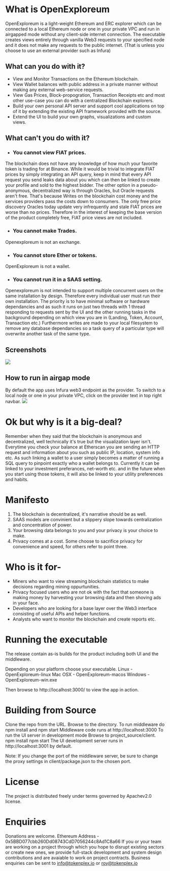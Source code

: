 # What is OpenExploreum
OpenExploreum is a light-weight Ethereum and ERC explorer which can be connected to a local Ethereum node or one in your private VPC 
and run in airgapped mode without any client-side internet connection.
The executable creates views entirely through vanilla Web3 requests to your specified node and it does not make any requests to the public internet. (That is unless you choose to use an external provider such as Infura)

## What can you do with it?
- View and Monitor Transactions on the Ethereum blockchain.
- View Wallet balances with public address in a private manner without making any external web-service requests.
- View Gas Prices, Block-propogration, Transaction Receipts etc and most other use-case you can do with a centralized Blockchain explorers.
- Build your own personal API server and support cool applications on top of it by extending the existing API framework provided with the source.
- Extend the UI to build your own graphs, visualizations and custom views.

## What can't you do with it?
- ### You cannot view FIAT prices. 
The blockchain does not have any knowledge of how much your favorite token is trading for at Binance. While it would be trivial to integrate FIAT prices by simply integrating an API query, keep in mind that every API request you send leaks data about you which can then be linked to create your profile and sold to the highest bidder.
The other option in a pseudo-anonymous, decentralized way is through Oracles, but Oracle requests aren't free. That's because Writes on the blockchain cost money and the services providers pass the costs down to consumers. The only free price discovery Oracles today update very infrequently and stale FIAT prices are worse than no prices. Therefore in the interest of keeping the base version of the product completely free, FIAT price views are not included.

- ### You cannot make Trades.
Openexploreum is not an exchange.

- ### You cannot store Ether or tokens.
OpenExploreum is not a wallet.

- ### You cannot run it in a SAAS setting. 
Openexploreum is not intended to support multiple concurrent users on the same installation by design. Therefore every individual user must run their own installation.
The priority is to have minimal software or hardware dependancies and as such it runs on just two threads with 1 thread responding to requests sent by the UI and the other running tasks in the background depending on which view you are in (Landing, Token, Account, Transaction etc.) 
Furthermore writes are made to your local filesystem to remove any database dependancies so a task query of a particular type will overwrite another task of the same type.

## Screenshots

![](https://lh4.googleusercontent.com/BlouO4kgM91m4Os6ZKoSfZhX7YZOx5EMUSQPld0DJ-XRfD8z3vH36bq21PLp09fCzj7-mOSdGTH3HQ=w1440-h715)

## How to run in airgap mode
By default the app uses Infura web3 endpoint as the provider.
To switch to a local node or one in your private VPC, click on the provider text in top right navbar.
![](https://lh4.googleusercontent.com/4LWcivSxu4EBfnaAUWIqRLAHg0QGhvKfe6LBkHnt-OUkZDSLexzw0pCphqdUG_v8XEGCoEk6lvC51g=w1440-h715)

# Ok but why is it a big-deal?
Remember when they said that the blockchain is anonymous and decentralized, well technically it's true but the visualization layer isn't. Everytime you check your balance at Etherscan you are sending an HTTP request and information about you such as public IP, location, system info etc.
As such linking a wallet to a user simply becomes a matter of running a SQL query to pinpoint exactly who a wallet belongs to.
Currently it can be linked to your investment preferances, net-worth etc. and in the future when you start using those tokens, it will also be linked to your utility preferences and habits.

# Manifesto

1. The blockchain is decentralized, it's narrative should be as well.
2. SAAS models are convinient but a slippery slope towards centralization and concentration of power.
3. Your browsing data belongs to you and your privacy is your choice to make.
4. Privacy comes at a cost. Some choose to sacrifice privacy for convenience and speed, for others refer to point three.

# Who is it for-
- Miners who want to view streaming blockchain statistics to make decisions regarding mining oppurtunities.
- Privacy focused users who are not ok with the fact that someone is making money by harvesting your browsing data and then shoving ads in your face.
- Developers who are looking for a base layer over the Web3 interface consisting of useful APIs and helper functions.
- Analysts who want to monitor the blockchain and create reports etc.

# Running the executable
The release contain as-is builds for the product including both UI and the middleware.

Depending on your platform choose your executable.
Linux - OpenExploreum-linux
Mac OSX - OpenExploreum-macos
Windows - OpenExploreum-win.exe

Then browse to http://localhost:3000/ to view the app in action.

# Building from Source
Clone the repo from the URL.
Browse to the directory.
To run middleware do npm install and npm start
Middleware code runs at http://localhost:3000
To run the UI server in development mode 
Browse to project_source/client.
npm install 
npm start
The UI development server runs in http://localhost:3001 by default.

Note: If you change the port of the middleware server, be sure to change the proxy settings in client/package.json to the chosen port.

# License
The project is distributed freely under terms governed by Apachev2.0 license.

# Enquiries
Donations are welcome. Ethereum Address - 0x5BBD077cbb260Dd08743CdD7056244c8Ad1C8a66
If you or your team are working on a project through which you hope to disrupt existing sectors or create new ones, we provide full-stack development and system design contributions and are avaiable to work on project contracts.
Business enquiries can be sent to info@tokenplex.io or roy@tokenplex.io

